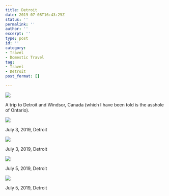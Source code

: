 ```yaml
---
title: Detroit
date: 2019-07-08T16:43:25Z
status: ''
permalink: ''
author: ''
excerpt: ''
type: post
id: ''
category:
- Travel
- Domestic Travel
tag:
- Travel
- Detroit
post_format: []

---
```

![](https://live.staticflickr.com/65535/50054845181_f3104113d4.jpg)

A trip to Detroit and Windsor, Canada (which I have been told is the asshole of Ontario).

![](https://live.staticflickr.com/65535/50054267063_edc87dbdaf.jpg)

July 3, 2019, Detroit

![](https://live.staticflickr.com/65535/50054845251_7324761778.jpg)

July 3, 2019, Detroit

![](https://live.staticflickr.com/65535/50055090337_cd615efbda.jpg)

July 5, 2019, Detroit

![](https://live.staticflickr.com/65535/50054267018_a73e9538bc.jpg)

July 5, 2019, Detroit